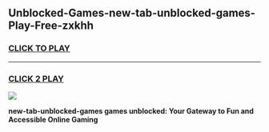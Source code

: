 
## Unblocked-Games-new-tab-unblocked-games-Play-Free-zxkhh
<h3>
<a href="https://premium76.site?title=new-tab-unblocked-games&ref=18A">CLICK TO PLAY</a></h3>
<hr>

<h3>
<a href="https://premium76.site?title=new-tab-unblocked-games&ref=18A">CLICK 2 PLAY</a>
  
</h3>

<a href="https://premium76.site?title=new-tab-unblocked-games&ref=18A"><img src="https://clearcache.store/games.png"></a>


**new-tab-unblocked-games games unblocked: Your Gateway to Fun and Accessible Online Gaming**
